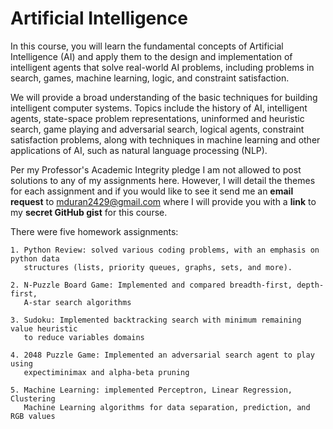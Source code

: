 # Artificial Intelligence
  
In this course, you will learn the fundamental concepts of Artificial Intelligence (AI) and apply them to the design and implementation of intelligent agents that solve real-world AI problems, including problems in search, games, machine learning, logic, and constraint satisfaction.

We will provide a broad understanding of the basic techniques for building intelligent computer systems.  Topics include the history of AI, intelligent agents, state-space problem representations, uninformed and heuristic search, game playing and adversarial search, logical agents, constraint satisfaction problems, along with techniques in machine learning and other applications of AI, such as natural language processing (NLP).

Per my Professor's Academic Integrity pledge I am not allowed to post solutions to any of my assignments here. However, I will detail the themes for each assignment and if you would like to see it send me an **email request** to mduran2429@gmail.com where I will provide you with a **link** to my **secret GitHub gist** for this course.

There were five homework assignments:

	1. Python Review: solved various coding problems, with an emphasis on python data 
	   structures (lists, priority queues, graphs, sets, and more).
	   
	2. N-Puzzle Board Game: Implemented and compared breadth-first, depth-first, 
	   A-star search algorithms
	   
	3. Sudoku: Implemented backtracking search with minimum remaining value heuristic 
	   to reduce variables domains
	   
	4. 2048 Puzzle Game: Implemented an adversarial search agent to play using 
	   expectiminimax and alpha-beta pruning
	   
	5. Machine Learning: implemented Perceptron, Linear Regression, Clustering 
	   Machine Learning algorithms for data separation, prediction, and RGB values

